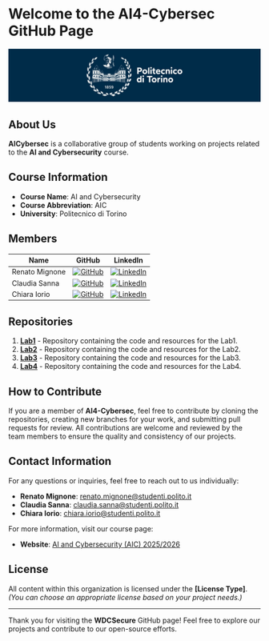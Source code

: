 # Welcome to the **AI4-Cybersec** GitHub Page

![polito](resources/logo_polito.jpg)

## About Us
**AICybersec** is a collaborative group of students working on projects related to the **AI and Cybersecurity** course. 
<!-- Our organization focuses on practical applications and research in **[field/topic]**, driven by our passion for learning and innovation. -->

## Course Information
- **Course Name**: AI and Cybersecurity
- **Course Abbreviation**: AIC
- **University**: Politecnico di Torino

## Members

| Name              | GitHub                                             | LinkedIn                                             |
|-------------------|----------------------------------------------------|------------------------------------------------------|
| Renato Mignone    | [![GitHub](https://img.shields.io/badge/GitHub-Profile-informational?logo=github)](https://github.com/RenatoMignone) | [![LinkedIn](https://img.shields.io/badge/LinkedIn-Profile-blue?logo=linkedin)](https://www.linkedin.com/in/renato-mignone/) |
| Claudia Sanna     | [![GitHub](https://img.shields.io/badge/GitHub-Profile-informational?logo=github)](https://github.com/sannaclaudia)   | [![LinkedIn](https://img.shields.io/badge/LinkedIn-Profile-blue?logo=linkedin)](https://www.linkedin.com/in/claudiasanna1/) |
| Chiara Iorio      | [![GitHub](https://img.shields.io/badge/GitHub-Profile-informational?logo=github)]([https://github.com/](https://github.com/iochia02)) | [![LinkedIn](https://img.shields.io/badge/LinkedIn-Profile-blue?logo=linkedin)](https://www.linkedin.com/) |

## Repositories
<!-- TODO: update -->
1. [**Lab1**](https://github.com/AICybersec/Lab1) - Repository containing the code and resources for the Lab1.
2. [**Lab2**](https://github.com/AICybersec/Lab2) - Repository containing the code and resources for the Lab2.
3. [**Lab3**](https://github.com/AICybersec/Lab3) - Repository containing the code and resources for the Lab3.
3. [**Lab4**](https://github.com/AICybersec/Lab4) - Repository containing the code and resources for the Lab4.
<!-- *(Add or remove repositories as needed) *-->

## How to Contribute
If you are a member of **AI4-Cybersec**, feel free to contribute by cloning the repositories, creating new branches for your work, and submitting pull requests for review. All contributions are welcome and reviewed by the team members to ensure the quality and consistency of our projects.

## Contact Information

For any questions or inquiries, feel free to reach out to us individually:

- **Renato Mignone**: [renato.mignone@studenti.polito.it](mailto:renato.mignone@studenti.polito.it)
- **Claudia Sanna**: [claudia.sanna@studenti.polito.it](mailto:claudia.sanna@studenti.polito.it)
- **Chiara Iorio**: [chiara.iorio@studenti.polito.it](mailto:chiara.iorio@studenti.polito.it)

For more information, visit our course page:  
- **Website**: [AI and Cybersecurity (AIC) 2025/2026](https://didattica.polito.it/pls/portal30/gap.pkg_guide.viewGap?p_cod_ins=01GYZUV&p_a_acc=2026&p_header=S&p_lang=IT&multi=N)

## License
All content within this organization is licensed under the **[License Type]**. *(You can choose an appropriate license based on your project needs.)*

---

Thank you for visiting the **WDCSecure** GitHub page! Feel free to explore our projects and contribute to our open-source efforts.
